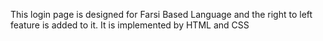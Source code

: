 This login page is designed for Farsi Based Language and the right to left feature is added to it. It is implemented by HTML and CSS
